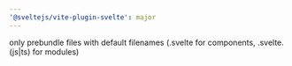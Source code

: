 ```yaml
---
'@sveltejs/vite-plugin-svelte': major
---
```


only prebundle files with default filenames (.svelte for components, .svelte.(js|ts) for modules)
